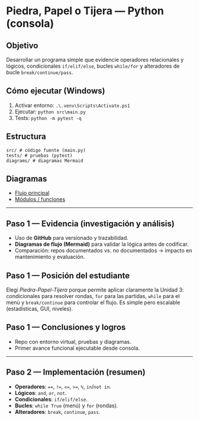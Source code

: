 # Piedra, Papel o Tijera — Python (consola)

## Objetivo
Desarrollar un programa simple que evidencie operadores relacionales y lógicos, condicionales `if/elif/else`, bucles `while/for` y alteradores de bucle `break/continue/pass`.

## Cómo ejecutar (Windows)
1. Activar entorno: `.\.venv\Scripts\Activate.ps1`
2. Ejecutar: `python src\main.py`
3. Tests: `python -m pytest -q`

## Estructura
```
src/ # código fuente (main.py)
tests/ # pruebas (pytest)
diagrams/ # diagramas Mermaid
```

## Diagramas
- [Flujo principal](diagrams/flujo-principal.md)
- [Módulos / funciones](diagrams/modulos.md)

---

## Paso 1 — Evidencia (investigación y análisis)
- Uso de **GitHub** para versionado y trazabilidad.
- **Diagramas de flujo (Mermaid)** para validar la lógica antes de codificar.
- Comparación: repos documentados vs. no documentados → impacto en mantenimiento y evaluación.

## Paso 1 — Posición del estudiante
Elegí *Piedra-Papel-Tijera* porque permite aplicar claramente la Unidad 3: condicionales para resolver rondas, `for` para las partidas, `while` para el menú y `break/continue` para controlar el flujo. Es simple pero escalable (estadísticas, GUI, niveles).

## Paso 1 — Conclusiones y logros
- Repo con entorno virtual, pruebas y diagramas.
- Primer avance funcional ejecutable desde consola.

---

## Paso 2 — Implementación (resumen)
- **Operadores**: `==`, `!=`, `<=`, `>=`, `%`, `in`/`not in`.
- **Lógicos**: `and`, `or`, `not`.
- **Condicionales**: `if/elif/else`.
- **Bucles**: `while True` (menú) y `for` (rondas).
- **Alteradores**: `break`, `continue`, `pass`.




